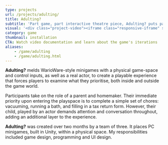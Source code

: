 ```yaml
---
type: projects
url: /projects/adulting/
title: Adulting?
subtitle: 'Part game, part interactive theatre piece, Adulting? puts participants in the shoes of a put-upon parent who is tasked with quickly completing chores as their child vies for their attention.'
visual: '<div class="project-video"><iframe class="responsive-iframe" src="https://player.vimeo.com/video/353032160" frameborder="0" allow="autoplay; fullscreen" allowfullscreen></iframe></div>'
category: game
thumbnail: installation
CTA: Watch video documentation and learn about the game's iterations
aliases:
    - /game/adulting
    - /game/adulting.html
---
```


<b>Adulting?</b> melds WarioWare-style minigames with a physical game-space and control inputs, as well as a real actor, to create a playable experience that forces players to examine what they prioritise, both inside and outside the game world.

Participants take on the role of a parent and homemaker. Their immediate priority upon entering the playspace is to complete a simple set of chores: vacuuming, running a bath, and filling in a tax return form. However, their child, played by an actor demands attention and conversation throughout, adding an additional layer to the experience.

<b>Adulting?</b> was created over two months by a team of three. It places PC minigames, built in Unity, within a physical space. My responsibilities included game design, programming and UI design.

<div class="row">
    <div class="col-md-12 mx-auto text-center">
        <img class="project-image-full" src="/img/projects/adulting/adulting-playthrough.png" alt="">
    </div>
</div>